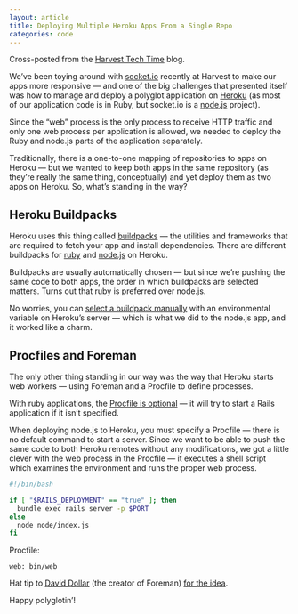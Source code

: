 ```yaml
---
layout: article
title: Deploying Multiple Heroku Apps From a Single Repo
categories: code
---
```


<div class="aside">Cross-posted from the <a href="http://techtime.getharvest.com/blog/deploying-multiple-heroku-apps-from-a-single-repo">Harvest Tech Time</a> blog.</div>

We’ve been toying around with [socket.io](http://socket.io) recently at Harvest to make our apps more responsive — and one of the big challenges that presented itself was how to manage and deploy a polyglot application on [Heroku](http://heroku.com) (as most of our application code is in Ruby, but socket.io is a [node.js](http://nodejs.org) project).

Since the “web” process is the only process to receive HTTP traffic and only one web process per application is allowed, we needed to deploy the Ruby and node.js parts of the application separately.

Traditionally, there is a one-to-one mapping of repositories to apps on Heroku — but we wanted to keep both apps in the same repository (as they’re really the same thing, conceptually) and yet deploy them as two apps on Heroku. So, what’s standing in the way?

## Heroku Buildpacks

Heroku uses this thing called [buildpacks](https://devcenter.heroku.com/articles/buildpacks) — the utilities and frameworks that are required to fetch your app and install dependencies. There are different buildpacks for [ruby](https://github.com/heroku/heroku-buildpack-ruby) and [node.js](https://github.com/heroku/heroku-buildpack-nodejs) on Heroku.

Buildpacks are usually automatically chosen — but since we’re pushing the same code to both apps, the order in which buildpacks are selected matters. Turns out that ruby is preferred over node.js.

No worries, you can [select a buildpack manually](https://devcenter.heroku.com/articles/buildpacks#using-a-custom-buildpack) with an environmental variable on Heroku’s server — which is what we did to the node.js app, and it worked like a charm.

## Procfiles and Foreman

The only other thing standing in our way was the way that Heroku starts web workers — using Foreman and a Procfile to define processes.

With ruby applications, the [Procfile is optional](https://devcenter.heroku.com/articles/procfile) — it will try to start a Rails application if it isn’t specified.

When deploying node.js to Heroku, you must specify a Procfile — there is no default command to start a server. Since we want to be able to push the same code to both Heroku remotes without any modifications, we got a little clever with the web process in the Procfile — it executes a shell script which examines the environment and runs the proper web process.

```bash
#!/bin/bash

if [ "$RAILS_DEPLOYMENT" == "true" ]; then
  bundle exec rails server -p $PORT
else
  node node/index.js
fi
```

Procfile:

```
web: bin/web
```

Hat tip to [David Dollar](http://david.dollar.io/) (the creator of Foreman) [for the idea](https://github.com/ddollar/anvil/blob/e1e98999fe7b1c53e9761c9b3ec804b6a3256e73/bin/web).

Happy polyglotin’!
